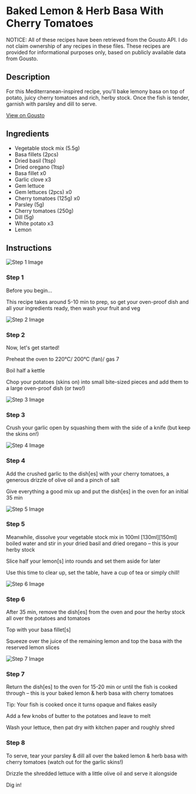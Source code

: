 # Baked Lemon & Herb Basa With Cherry Tomatoes

NOTICE: All of these recipes have been retrieved from the Gousto API. I do not claim ownership of any recipes in these files. These recipes are provided for informational purposes only, based on publicly available data from Gousto.

## Description

For this Mediterranean-inspired recipe, you'll bake lemony basa on top of potato, juicy cherry tomatoes and rich, herby stock. Once the fish is tender, garnish with parsley and dill to serve. 

[View on Gousto](https://www.gousto.co.uk/recipes/cookbook/baked-lemon-herb-fish-with-cherry-tomatoes)

## Ingredients

- Vegetable stock mix (5.5g)
- Basa fillets (2pcs)
- Dried basil (1tsp)
- Dried oregano (1tsp)
- Basa fillet x0
- Garlic clove x3
- Gem lettuce
- Gem lettuces (2pcs) x0
- Cherry tomatoes (125g) x0
- Parsley (5g)
- Cherry tomatoes (250g)
- Dill (5g)
- White potato x3
- Lemon

## Instructions

![Step 1 Image](https://production-media.gousto.co.uk/cms/recipe-step-image/Admin10mm-Step-1-1610730937174-x200.jpg)

### Step 1

Before you begin...

This recipe takes around 5-10 min to prep, so get your oven-proof dish and all your ingredients ready, then wash your fruit and veg

![Step 2 Image](https://production-media.gousto.co.uk/cms/recipe-step-image/step-2-1606304606485-x200.jpg)

### Step 2

Now, let's get started!

Preheat the oven to 220°C/ 200°C (fan)/ gas 7

Boil half a kettle

Chop your potatoes (skins on) into small bite-sized pieces and add them to a large oven-proof dish (or two!)

![Step 3 Image](https://production-media.gousto.co.uk/cms/recipe-step-image/step-3-1606304615381-x200.jpg)

### Step 3

Crush your garlic open by squashing them with the side of a knife (but keep the skins on!)

![Step 4 Image](https://production-media.gousto.co.uk/cms/recipe-step-image/step-4-1606304620112-x200.jpg)

### Step 4

Add the crushed garlic to the dish[es] with your cherry tomatoes, a generous drizzle of olive oil and a pinch of salt

Give everything a good mix up and put the dish[es] in the oven for an initial 35 min

![Step 5 Image](https://production-media.gousto.co.uk/cms/recipe-step-image/Step-5-1665479361238-x200.jpg)

### Step 5

Meanwhile, dissolve your vegetable stock mix in 100ml <span class="text-purple">[130ml]</span><span class="text-danger">[150ml]</span> boiled water and stir in your dried basil and dried oregano – this is your herby stock

Slice half your lemon[s] into rounds and set them aside for later

Use this time to clear up, set the table, have a cup of tea or simply chill!

![Step 6 Image](https://production-media.gousto.co.uk/cms/recipe-step-image/step-6-1606304635077-x200.jpg)

### Step 6

After 35 min, remove the dish[es] from the oven and pour the herby stock all over the potatoes and tomatoes

Top with your basa fillet[s]

Squeeze over the juice of the remaining lemon and top the basa with the reserved lemon slices

![Step 7 Image](https://production-media.gousto.co.uk/cms/recipe-step-image/step-7-1606304652985-x200.jpg)

### Step 7

Return the dish[es] to the oven for 15-20 min or until the fish is cooked through – this is your baked lemon & herb basa with cherry tomatoes

Tip: Your fish is cooked once it turns opaque and flakes easily

Add a few knobs of butter to the potatoes and leave to melt

Wash your lettuce, then pat dry with kitchen paper and roughly shred

### Step 8

To serve, tear your parsley & dill all over the baked lemon & herb basa with cherry tomatoes (watch out for the garlic skins!)

Drizzle the shredded lettuce with a little olive oil and serve it alongside

Dig in!

